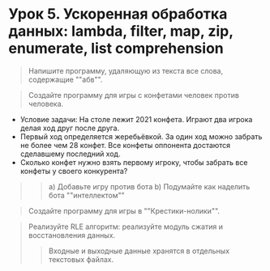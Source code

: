 # Урок 5. Ускоренная обработка данных: lambda, filter, map, zip, enumerate, list comprehension

> Напишите программу, удаляющую из текста все слова, содержащие ""абв"".

> Создайте программу для игры с конфетами человек против человека.
- Условие задачи: На столе лежит 2021 конфета. Играют два игрока делая ход друг после друга. 
- Первый ход определяется жеребьёвкой. За один ход можно забрать не более чем 28 конфет. Все конфеты оппонента достаются сделавшему последний ход. 
- Сколько конфет нужно взять первому игроку, чтобы забрать все конфеты у своего конкурента?
>> a) Добавьте игру против бота
>> b) Подумайте как наделить бота ""интеллектом""

> Создайте программу для игры в ""Крестики-нолики"".

> Реализуйте RLE алгоритм: реализуйте модуль сжатия и восстановления данных.
>> Входные и выходные данные хранятся в отдельных текстовых файлах.
